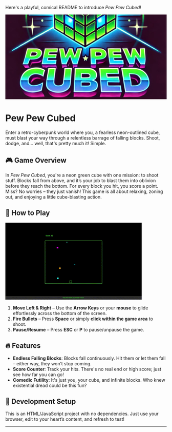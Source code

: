 Here's a playful, comical README to introduce *Pew Pew Cubed*!

![Pew Pew Cubed](images/bg.jpg)

# Pew Pew Cubed

Enter a retro-cyberpunk world where you, a fearless neon-outlined cube, must blast your way through a relentless barrage of falling blocks. Shoot, dodge, and... well, that's pretty much it! Simple.

## 🎮 Game Overview

In *Pew Pew Cubed*, you're a neon green cube with one mission: to shoot stuff. Blocks fall from above, and it’s your job to blast them into oblivion before they reach the bottom. For every block you hit, you score a point. Miss? No worries – they just vanish! This game is all about relaxing, zoning out, and enjoying a little cube-blasting action.

## 📜 How to Play

![Pew Pew Cubed](repo-srcs/pew-pew-cubed-demo-gif.gif)

1. **Move Left & Right** – Use the **Arrow Keys** or your **mouse** to glide effortlessly across the bottom of the screen.
2. **Fire Bullets** – Press **Space** or simply **click within the game area** to shoot.
3. **Pause/Resume** – Press **ESC** or **P** to pause/unpause the game.

## 🔥 Features

- **Endless Falling Blocks**: Blocks fall continuously. Hit them or let them fall – either way, they won’t stop coming.
- **Score Counter**: Track your hits. There's no real end or high score; just see how far you can go!
- **Comedic Futility**: It's just you, your cube, and infinite blocks. Who knew existential dread could be this fun?

## 🔧 Development Setup

This is an HTML/JavaScript project with no dependencies. Just use your browser, edit to your heart’s content, and refresh to test!

---
